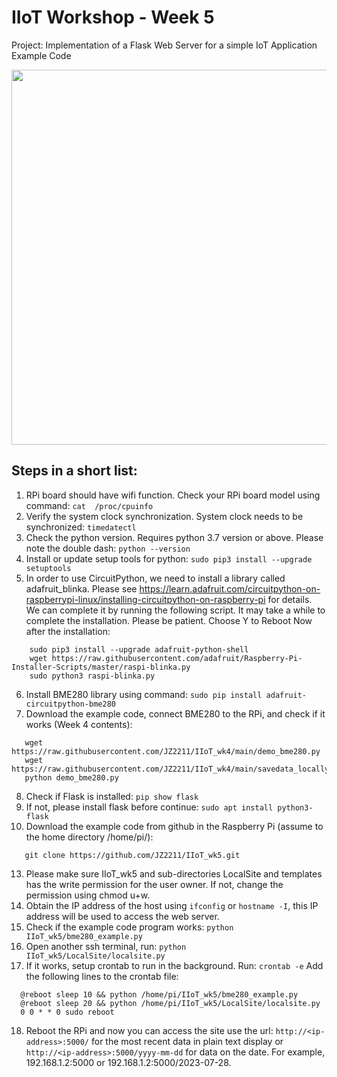 # IIoT Workshop - Week 5
Project: Implementation of a Flask Web Server for a simple IoT Application
Example Code

<img src="https://github.com/JZ2211/IIoT_Case1/assets/100505718/ceb4a08b-a487-4068-b82d-bbf9e66196a6" width="600">

## Steps in a short list:
1.	RPi board should have wifi function. Check your RPi board model using command:
```cat  /proc/cpuinfo```
1.	Verify the system clock synchronization. System clock needs to be synchronized:
   ```timedatectl```
1.	Check the python version. Requires python 3.7 version or above. Please note the double dash:
  ```python --version```  
1.	Install or update setup tools for python:
  ```sudo pip3 install --upgrade setuptools```
1.	In order to use CircuitPython, we need to install a library called adafruit_blinka. Please see https://learn.adafruit.com/circuitpython-on-raspberrypi-linux/installing-circuitpython-on-raspberry-pi for details. We can complete it by running the following script. It may take a while to complete the installation. Please be patient. Choose Y to Reboot Now after the installation:
```  
    sudo pip3 install --upgrade adafruit-python-shell
    wget https://raw.githubusercontent.com/adafruit/Raspberry-Pi-Installer-Scripts/master/raspi-blinka.py
    sudo python3 raspi-blinka.py
```
6.	Install BME280 library using command: 
  ```sudo pip install adafruit-circuitpython-bme280```
7.	Download the example code, connect BME280 to the RPi, and check if it works (Week 4 contents):
```
   wget https://raw.githubusercontent.com/JZ2211/IIoT_wk4/main/demo_bme280.py
   wget https://raw.githubusercontent.com/JZ2211/IIoT_wk4/main/savedata_locally.py
   python demo_bme280.py
```  
8.	Check if Flask is installed:  ```pip show flask```
1.	If not, please install flask before continue: ```sudo apt install python3-flask```
1.	Download the example code from github in the Raspberry Pi (assume to the home directory /home/pi/):
```
   git clone https://github.com/JZ2211/IIoT_wk5.git
```
13.	Please make sure IIoT_wk5 and sub-directories LocalSite and templates has the write permission for the user owner. If not, change the permission using chmod u+w.
1.	Obtain the IP address of the host using ```ifconfig``` or ```hostname -I```, this IP address will be used to access the web server.
1.	Check if the example code program works: 
 ```python IIoT_wk5/bme280_example.py```
1.	Open another ssh terminal, run: 
  ```python IIoT_wk5/LocalSite/localsite.py```
1.	If it works, setup crontab to run in the background. Run:
  ```crontab -e```
Add the following lines to the crontab file:
```
  @reboot sleep 10 && python /home/pi/IIoT_wk5/bme280_example.py
  @reboot sleep 20 && python /home/pi/IIoT_wk5/LocalSite/localsite.py
  0 0 * * 0 sudo reboot
```
18.	Reboot the RPi and now you can access the site use the url: ```http://<ip-address>:5000/``` for the most recent data in plain text display or ```http://<ip-address>:5000/yyyy-mm-dd``` for data on the date. For example, 192.168.1.2:5000  or 192.168.1.2:5000/2023-07-28.

